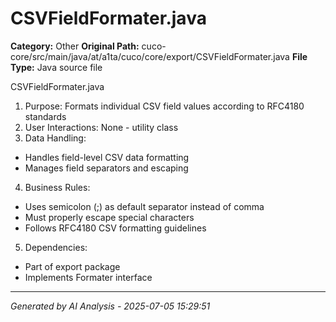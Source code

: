 # CSVFieldFormater.java

**Category:** Other
**Original Path:** cuco-core/src/main/java/at/a1ta/cuco/core/export/CSVFieldFormater.java
**File Type:** Java source file

CSVFieldFormater.java
1. Purpose: Formats individual CSV field values according to RFC4180 standards
2. User Interactions: None - utility class
3. Data Handling:
- Handles field-level CSV data formatting
- Manages field separators and escaping
4. Business Rules:
- Uses semicolon (;) as default separator instead of comma
- Must properly escape special characters
- Follows RFC4180 CSV formatting guidelines
5. Dependencies:
- Part of export package
- Implements Formater interface

---
*Generated by AI Analysis - 2025-07-05 15:29:51*

